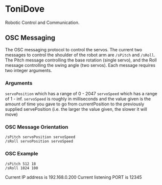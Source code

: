 # ToniDove
Robotic Control and Communication.  

## OSC Messaging
The OSC messaging protocol to control the servos.
The current two messages to control the shoulder of the robot arm are `/sPitch` and `/sRoll`.  The Pitch message controlling the base rotation (single servo), and the Roll message controlling the swing angle (two servos).  Each message requires two integer arguments.  
### Arguments
`servoPosition` which has a range of 0 - 2047
 `servoSpeed` which has a range of 1 - inf. 
 `servoSpeed` is roughly in milliseconds and the value given is the amount of time you gave to go from currentPosition to the previously supplied servePosition (i.e. the larger the value given, the slower it will move)
### OSC Message Orientation
```{r, engine='bash', count_lines}
/sPitch servoPosition servoSpeed
/sRoll servoPosition servoSpeed
```
### OSC Example
```{r, engine='bash', count_lines}
/sPitch 512 18
/sRoll 1024 100
```
Current IP address is 192.168.0.200
Current listening PORT is 12345
